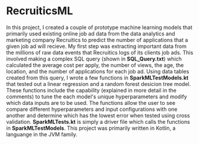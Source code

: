 # RecruiticsML
In this project, I created a couple of prototype machine learning models that primarily used existing online job ad data from the data analytics and marketing company Recruitics to predict the number of applications that a given job ad will recieve. My first step was extracting important data from the millions of raw data events that Recruitics logs of its clients job ads. This involved making a complex SQL query (shown in **SQL_Query.txt**) which calculated the average cost per apply, the number of views, the age, the location, and the number of applications for each job ad. Using data tables created from this query, I wrote a few functions in **SparkMLTestModels.kt** that tested out a linear regression and a random forest desicion tree model. These functions include the capability (explained in more detail in the comments) to tune the each model's unique hyperparameters and modify which data inputs are to be used. The functions allow the user to see compare different hyperparameters and input configurations with one another and determine which has the lowest error when tested using cross validation. **SparkMLTests.kt** is simply a driver file which calls the functions in **SparkMLTestModels**. This project was primarily written in Kotlin, a languange in the JVM family. 
